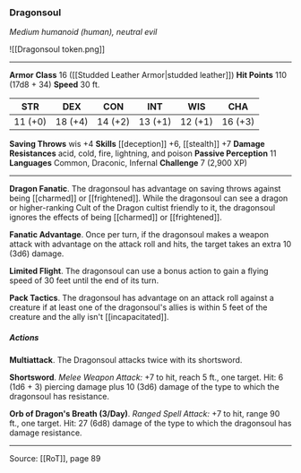### Dragonsoul
_Medium humanoid (human), neutral evil_

![[Dragonsoul token.png]]


---

**Armor Class** 16 ([[Studded Leather Armor|studded leather]])
**Hit Points** 110 (17d8 + 34)
**Speed** 30 ft.

| STR     | DEX     | CON     | INT     | WIS     | CHA     |
|---------|---------|---------|---------|---------|---------|
| 11 (+0) | 18 (+4) | 14 (+2) | 13 (+1) | 12 (+1) | 16 (+3) |

**Saving Throws** wis +4
**Skills** [[deception]] +6, [[stealth]] +7
**Damage Resistances** acid, cold, fire, lightning, and poison
**Passive Perception** 11
**Languages** Common, Draconic, Infernal
**Challenge** 7 (2,900 XP)

---

**Dragon Fanatic**. The dragonsoul has advantage on saving throws against being [[charmed]] or [[frightened]]. While the dragonsoul can see a dragon or higher-ranking Cult of the Dragon cultist friendly to it, the dragonsoul ignores the effects of being [[charmed]] or [[frightened]].

**Fanatic Advantage**. Once per turn, if the dragonsoul makes a weapon attack with advantage on the attack roll and hits, the target takes an extra 10 (3d6) damage.

**Limited Flight**. The dragonsoul can use a bonus action to gain a flying speed of 30 feet until the end of its turn.

**Pack Tactics**. The dragonsoul has advantage on an attack roll against a creature if at least one of the dragonsoul's allies is within 5 feet of the creature and the ally isn't [[incapacitated]].

##### Actions
**Multiattack**. The Dragonsoul attacks twice with its shortsword.

**Shortsword**. _Melee Weapon Attack:_ +7 to hit, reach 5 ft., one target. Hit: 6 (1d6 + 3) piercing damage plus 10 (3d6) damage of the type to which the dragonsoul has resistance.

**Orb of Dragon's Breath (3/Day)**. _Ranged Spell Attack:_ +7 to hit, range 90 ft., one target. Hit: 27 (6d8) damage of the type to which the dragonsoul has damage resistance.


---

Source: [[RoT]], page 89